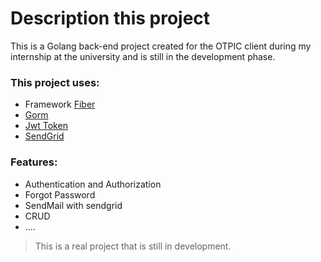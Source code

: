 # Description this project

This is a Golang back-end project created for the OTPIC client during my internship at the university and is still in the development phase.

### This project uses:
- Framework [Fiber](https://docs.gofiber.io/)
- [Gorm](https://gorm.io/)
- [Jwt Token](https://github.com/golang-jwt/jwt)
- [SendGrid](https://sendgrid.com/en-us)

### Features:
- Authentication and Authorization
- Forgot Password
- SendMail with sendgrid
- CRUD
- ....

> This is a real project that is still in development.

